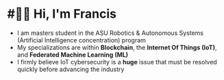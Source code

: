 ﻿# #⃣⛓ Hi, I'm Francis
- I am masters student in the ASU Robotics & Autonomous Systems (Artificial Intelligence concentration) program
- My specializations are within **Blockchain**, the **Internet Of Things (IoT)**, and **Federated Machine Learning (ML)**
- I firmly believe IoT cybersecurity is a **huge** issue that must be resolved quickly before advancing the industry
